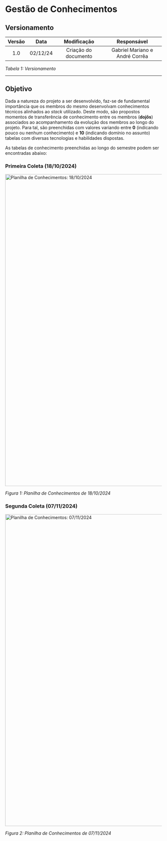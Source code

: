 # Gestão de Conhecimentos

## Versionamento

| **Versão** | **Data** | **Modificação** | **Responsável** |
| :-: | :-: | :-: | :-: |
| 1.0 | 02/12/24 | Criação do documento | Gabriel Mariano e André Corrêa |

*Tabela 1: Versionamento*

---

## Objetivo

Dada a natureza do projeto a ser desenvolvido, faz-se de fundamental importância que os membros do mesmo desenvolvam conhecimentos técnicos alinhados ao *stack* utilizado. Deste modo, são propostos momentos de transferência de conhecimento entre os membros (**dojôs**) associados ao acompanhamento da evolução dos membros ao longo do projeto. Para tal, são preenchidas com valores variando entre **0** (indicando pouco ou nenhum conhecimento) e **10** (indicando domínio no assunto) tabelas com diversas tecnologias e habilidades dispostas.

As tabelas de conhecimento preenchidas ao longo do semestre podem ser encontradas abaixo:

### Primeira Coleta (18/10/2024)

<img src="../../assets/conhecimento/conhecimento_18_10_24.png" alt="Planilha de Conhecimentos: 18/10/2024" width="1000"/>

*Figura 1: Planilha de Conhecimentos de 18/10/2024*

### Segunda Coleta (07/11/2024)

<img src="../../assets/conhecimento/conhecimento_07_11_24.png" alt="Planilha de Conhecimentos: 07/11/2024" width="1000"/>

*Figura 2: Planilha de Conhecimentos de 07/11/2024*
